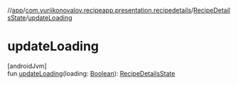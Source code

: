 //[app](../../../index.md)/[com.yuriikonovalov.recipeapp.presentation.recipedetails](../index.md)/[RecipeDetailsState](index.md)/[updateLoading](update-loading.md)

# updateLoading

[androidJvm]\
fun [updateLoading](update-loading.md)(loading: [Boolean](https://kotlinlang.org/api/latest/jvm/stdlib/kotlin/-boolean/index.html)): [RecipeDetailsState](index.md)
